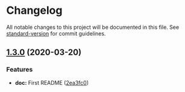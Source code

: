 # Changelog

All notable changes to this project will be documented in this file. See [standard-version](https://github.com/conventional-changelog/standard-version) for commit guidelines.

## [1.3.0](https://github.com/12Tech/proxytea/compare/v1.2.0...v1.3.0) (2020-03-20)


### Features

* **doc:** First README ([2ea3fc0](https://github.com/12Tech/proxytea/commit/2ea3fc04cc088d87bcbddc76e922fc5b09b92924))
